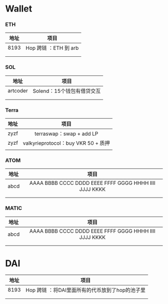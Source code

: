 # Wallet

### ETH

| 地址 |         项目          |
| :--: | :-------------------: |
| 8193 | Hop 跨链 ：ETH 到 arb |
|      |                       |
|      |                       |

### SOL

|   地址   |            项目            |
| :------: | :------------------------: |
| artcoder | Solend：15个钱包有借贷交互 |
|          |                            |
|          |                            |

### Terra

| 地址 |                项目                 |
| :--: | :---------------------------------: |
| zyzf |      terraswap：swap + add LP       |
| zyzf | valkyrieprotocol：buy VKR 50 + 质押 |
|      |                                     |

### ATOM

| 地址 |                          项目                          |
| :--: | :----------------------------------------------------: |
| abcd | AAAA BBBB CCCC DDDD EEEE FFFF GGGG HHHH IIII JJJJ KKKK |
|      |                                                        |
|      |                                                        |

### MATIC

| 地址 |                          项目                          |
| :--: | :----------------------------------------------------: |
| abcd | AAAA BBBB CCCC DDDD EEEE FFFF GGGG HHHH IIII JJJJ KKKK |
|      |                                                        |
|      |                                                        |



# DAI

| 地址 |                      项目                       |
| :--: | :---------------------------------------------: |
| 8193 | Hop 跨链 ：将DAI里面所有的代币放到了hop的池子里 |
|      |                                                 |
|      |                                                 |

